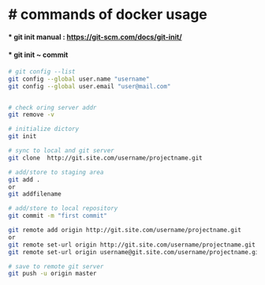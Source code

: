 # &#35; commands of docker usage

#### &#42; git init manual : <https://git-scm.com/docs/git-init/>
#### &#42; git init ~ commit
```bash
# git config --list
git config --global user.name "username"
git config --global user.email "user@mail.com"


# check oring server addr
git remove -v

# initialize dictory
git init

# sync to local and git server
git clone  http://git.site.com/username/projectname.git

# add/store to staging area
git add .
or
git addfilename

# add/store to local repository
git commit -m "first commit"

git remote add origin http://git.site.com/username/projectname.git
or
git remote set-url origin http://git.site.com/username/projectname.git
git remote set-url origin username@git.site.com/username/projectname.git

# save to remote git server
git push -u origin master

```
